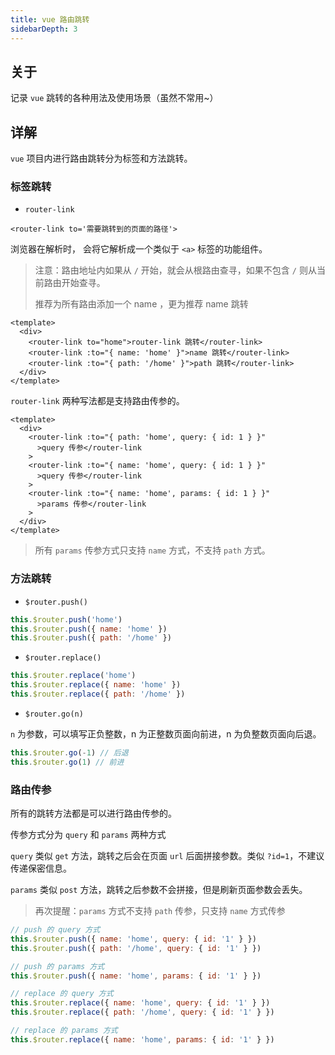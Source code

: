 ```yaml
---
title: vue 路由跳转
sidebarDepth: 3
---
```


## 关于

记录 `vue` 跳转的各种用法及使用场景（虽然不常用~）

## 详解

`vue` 项目内进行路由跳转分为标签和方法跳转。

### 标签跳转

- `router-link`

`<router-link to='需要跳转到的页面的路径'>`

浏览器在解析时， 会将它解析成一个类似于 `<a>` 标签的功能组件。

> 注意：路由地址内如果从 `/` 开始，就会从根路由查寻，如果不包含 `/` 则从当前路由开始查寻。
>
> 推荐为所有路由添加一个 name ，更为推荐 name 跳转

```vue
<template>
  <div>
    <router-link to="home">router-link 跳转</router-link>
    <router-link :to="{ name: 'home' }">name 跳转</router-link>
    <router-link :to="{ path: '/home' }">path 跳转</router-link>
  </div>
</template>
```

`router-link` 两种写法都是支持路由传参的。

```vue
<template>
  <div>
    <router-link :to="{ path: 'home', query: { id: 1 } }"
      >query 传参</router-link
    >
    <router-link :to="{ name: 'home', query: { id: 1 } }"
      >query 传参</router-link
    >
    <router-link :to="{ name: 'home', params: { id: 1 } }"
      >params 传参</router-link
    >
  </div>
</template>
```

> 所有 `params` 传参方式只支持 `name` 方式，不支持 `path` 方式。

### 方法跳转

- `$router.push()`

```js
this.$router.push('home')
this.$router.push({ name: 'home' })
this.$router.push({ path: '/home' })
```

- `$router.replace()`

```js
this.$router.replace('home')
this.$router.replace({ name: 'home' })
this.$router.replace({ path: '/home' })
```

- `$router.go(n)`

`n` 为参数，可以填写正负整数，n 为正整数页面向前进，n 为负整数页面向后退。

```js
this.$router.go(-1) // 后退
this.$router.go(1) // 前进
```

### 路由传参

所有的跳转方法都是可以进行路由传参的。

传参方式分为 `query` 和 `params` 两种方式

`query` 类似 `get` 方法，跳转之后会在页面 `url` 后面拼接参数。类似 `?id=1`，不建议传递保密信息。

`params` 类似 `post` 方法，跳转之后参数不会拼接，但是刷新页面参数会丢失。

> 再次提醒：`params` 方式不支持 `path` 传参，只支持 `name` 方式传参

```js
// push 的 query 方式
this.$router.push({ name: 'home', query: { id: '1' } })
this.$router.push({ path: '/home', query: { id: '1' } })

// push 的 params 方式
this.$router.push({ name: 'home', params: { id: '1' } })

// replace 的 query 方式
this.$router.replace({ name: 'home', query: { id: '1' } })
this.$router.replace({ path: '/home', query: { id: '1' } })

// replace 的 params 方式
this.$router.replace({ name: 'home', params: { id: '1' } })
```
